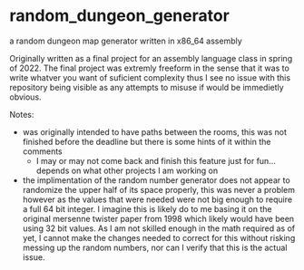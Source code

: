 # random_dungeon_generator
a random dungeon map generator written in x86_64 assembly

Originally written as a final project for an assembly language class in spring of 2022.
The final project was extremly freeform in the sense that it was to write whatver you want of suficient complexity
thus I see no issue with this repository being visible as any attempts to misuse if would be immedietly obvious.

Notes:
  - was originally intended to have paths between the rooms, this was not finished before the deadline but there is some hints of it within the comments
    - I may or may not come back and finish this feature just for fun... depends on what other projects I am working on
  - the implimentation of the random number generator does not appear to randomize the upper half of its space properly, this was never a problem however 
    as the values that were needed were not big enough to require a full 64 bit integer. I imagine this is likely do to me basing it on the original
    mersenne twister paper from 1998 which likely would have been using 32 bit values. As I am not skilled enough in the math required as of yet, I cannot
    make the changes needed to correct for this without risking messing up the random numbers, nor can I verify that this is the actual issue.
